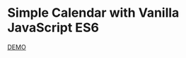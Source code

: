 # Simple Calendar with Vanilla JavaScript ES6

[DEMO](http://volodalexey.github.io/simple-calendar/)